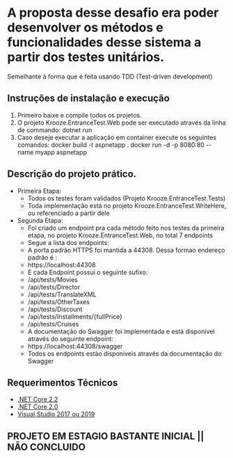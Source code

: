# A proposta desse desafio era poder desenvolver os métodos e funcionalidades desse sistema a partir dos testes unitários. 
Semelhante à forma que é feita usando TDD (Test-driven development)

## Instruções de instalação e execução
1. Primeiro baixe e compile todos os projetos.
2. O projeto Krooze.EntranceTest.Web pode ser executado através da linha de commando: dotnet run
3. Caso deseje executar a aplicação em container execute os seguintes comandos:
    docker build -t aspnetapp .
    docker run -d -p 8080:80 --name myapp aspnetapp

## Descrição do projeto prático.
- Primeira Etapa:
  - Todos os testes foram validados (Projeto Krooze.EntranceTest.Tests)
  - Toda implementação está no projeto Krooze.EntranceTest.WriteHere, ou referenciado a partir dele
- Segunda Etapa:
  - Foi criado um endpoint pra cada método feito nos testes da primeira etapa, no projeto Krooze.EntranceTest.Web, no total 7 endpoints
  - Segue a lista dos endpoints:
  - A porta padrão HTTPS foi mantida a 44308. Dessa formao endereço padrão é : 
  - https://localhost:44308
  - E cada Endpoint possui o seguinte sufixo:
  - /api/tests/Movies
  - /api/tests/Director
  - /api/tests/TranslateXML
  - /api/tests/OtherTaxes
  - /api/tests/Discount
  - /api/tests/Installments/{fullPrice}
  - /api/tests/Cruises
  - A documentação do Swagger foi implementada e está disponivel através do seguinte endpoint:
  - https://localhost:44308/swagger
  - Todos os endpoints estão disponíveis através da documentação do Swagger

## Requerimentos Técnicos
 - [.NET Core 2.2](https://dotnet.microsoft.com/download/visual-studio-sdks?utm_source=getdotnetsdk&utm_medium=referral)
 - [.NET Core 2.0](https://dotnet.microsoft.com/download/visual-studio-sdks?utm_source=getdotnetsdk&utm_medium=referral)
 - [Visual Studio 2017 ou 2019](https://visualstudio.microsoft.com/pt-br/downloads/)
 
 ## PROJETO EM ESTAGIO BASTANTE INICIAL || NÃO CONCLUIDO
